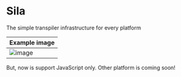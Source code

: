# Sila
The simple transpiler infrastructure for every platform 

| Example image|
|:-|
|![image](https://github.com/user-attachments/assets/0343a16d-5bec-4e0f-894b-790ae304d535)|

But, now is support JavaScript only. Other platform is coming soon!
